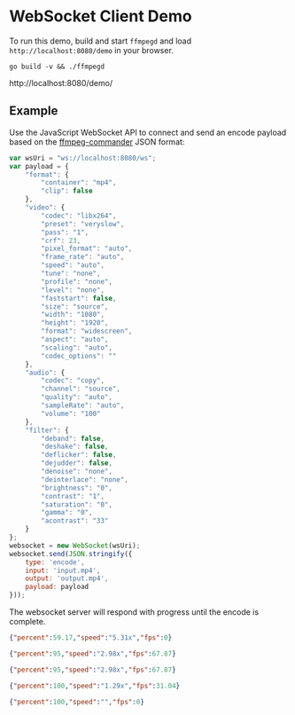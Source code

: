 # WebSocket Client Demo
To run this demo, build and start `ffmpegd` and load `http://localhost:8080/demo` in your browser.

```
go build -v && ./ffmpegd
```

http://localhost:8080/demo/

## Example
Use the JavaScript WebSocket API to connect and send an encode payload based on the [ffmpeg-commander](https://alfg.github.io/ffmpeg-commander) JSON format:

```javascript
var wsUri = "ws://localhost:8080/ws";
var payload = {
    "format": {
        "container": "mp4",
        "clip": false
    },
    "video": {
        "codec": "libx264",
        "preset": "veryslow",
        "pass": "1",
        "crf": 23,
        "pixel_format": "auto",
        "frame_rate": "auto",
        "speed": "auto",
        "tune": "none",
        "profile": "none",
        "level": "none",
        "faststart": false,
        "size": "source",
        "width": "1080",
        "height": "1920",
        "format": "widescreen",
        "aspect": "auto",
        "scaling": "auto",
        "codec_options": ""
    },
    "audio": {
        "codec": "copy",
        "channel": "source",
        "quality": "auto",
        "sampleRate": "auto",
        "volume": "100"
    },
    "filter": {
        "deband": false,
        "deshake": false,
        "deflicker": false,
        "dejudder": false,
        "denoise": "none",
        "deinterlace": "none",
        "brightness": "0",
        "contrast": "1",
        "saturation": "0",
        "gamma": "0",
        "acontrast": "33"
    }
};
websocket = new WebSocket(wsUri);
websocket.send(JSON.stringify({
    type: 'encode',
    input: 'input.mp4',
    output: 'output.mp4',
    payload: payload
}));
```

The websocket server will respond with progress until the encode is complete.

```JSON
{"percent":59.17,"speed":"5.31x","fps":0}

{"percent":95,"speed":"2.98x","fps":67.87}

{"percent":95,"speed":"2.98x","fps":67.87}

{"percent":100,"speed":"1.29x","fps":31.04}

{"percent":100,"speed":"","fps":0} 
```